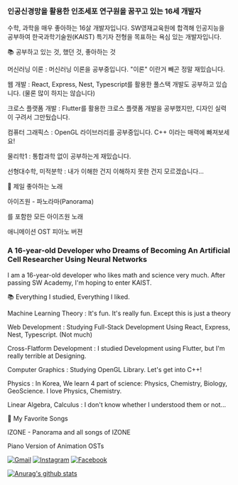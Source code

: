 ### 인공신경망을 활용한 인조세포 연구원을 꿈꾸고 있는 16세 개발자

수학, 과학을 매우 좋아하는 16살 개발자입니다.
SW영재교육원에 합격해 인공지능을 공부하여 한국과학기술원(KAIST) 특기자 전형을 목표하는 욕심 있는 개발자입니다.

📚 공부하고 있는 것, 했던 것, 좋아하는 것

머신러닝 이론 : 머신러닝 이론을 공부중입니다. "이론" 이란거 빼곤 정말 재밌습니다.

웹 개발 : React, Express, Nest, Typescript를 활용한 풀스택 개발도 공부하고 있습니다. (물론 많이 하지는 않습니다)

크로스 플랫폼 개발 : Flutter를 활용한 크로스 플랫폼 개발을 공부했지만, 디자인 실력이 구려서 그만뒀습니다.

컴퓨터 그래픽스 : OpenGL 라이브러리를 공부중입니다. C++ 이라는 매력에 빠져보세요!

물리학1 : 통합과학 없이 공부하는게 재밌습니다. 

선형대수학, 미적분학 : 내가 이해한 건지 이해하지 못한 건지 모르겠습니다...

🎵 제일 좋아하는 노래

아이즈원 - 파노라마(Panorama)

를 포함한 모든 아이즈원 노래

애니메이션 OST 피아노 버젼

### A 16-year-old Developer who Dreams of Becoming An Artificial Cell Researcher Using Neural Networks

I am a 16-year-old developer who likes math and science very much.
After passing SW Academy, I'm hoping to enter KAIST.

📚 Everything I studied, Everything I liked.

Machine Learning Theory : It's fun. It's really fun. Except this is just a theory

Web Development : Studying Full-Stack Development Using React, Express, Nest, Typescript. (Not much)

Cross-Flatform Development : I studied Development using Flutter, but I'm really terrible at Designing.

Computer Graphics : Studying OpenGL Library. Let's get into C++!

Physics : In Korea, We learn 4 part of science: Physics, Chemistry, Biology, GeoScience. I love Physics, Chemistry.

Linear Algebra, Calculus : I don't know whether I understood them or not...

🎵 My Favorite Songs

IZONE - Panorama
and all songs of IZONE

Piano Version of Animation OSTs

[![Gmail](https://img.shields.io/badge/-ccbj0523@gmail.com-d14836?style=flat-square&logo=Gmail&logoColor=white&link=mailto:ccbj0523@gmail.com)](mailto:ccbj0523@gmail.com)
[![Instagram](https://img.shields.io/badge/Instagram-%40choi__bj0121-ff69b4?style=flat-square&logo=Instagram)](https://www.instagram.com/choi_bj0121/)
[![Facebook](https://img.shields.io/badge/Facebook-%EC%B5%9C%EB%B3%91%EC%A4%80-blue?style=flat-square&logo=Facebook)](https://www.facebook.com/profile.php?id=100008861502571)

[![Anurag's github stats](https://github-readme-stats.vercel.app/api?username=cbj0523&show_icons=true&theme=dracula)](https://github.com/anuraghazra/github-readme-stats)
